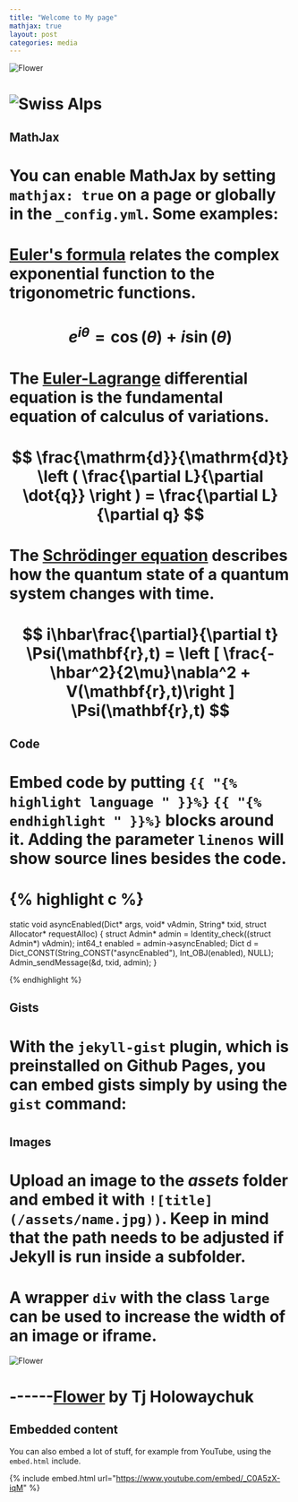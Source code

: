 ```yaml
---
title: "Welcome to My page"
mathjax: true
layout: post
categories: media
---
```

![Flower](https://user-images.githubusercontent.com/4943215/55412447-bcdb6c80-5567-11e9-8d12-b1e35fd5e50c.jpg)
# ![Swiss Alps](https://user-images.githubusercontent.com/4943215/55412536-edbba180-5567-11e9-9c70-6d33bca3f8ed.jpg)


## MathJax

# You can enable MathJax by setting `mathjax: true` on a page or globally in the `_config.yml`. Some examples:

# [Euler's formula](https://en.wikipedia.org/wiki/Euler%27s_formula) relates the  complex exponential function to the trigonometric functions.

# $$ e^{i\theta}=\cos(\theta)+i\sin(\theta) $$

# The [Euler-Lagrange](https://en.wikipedia.org/wiki/Lagrangian_mechanics) differential equation is the fundamental equation of calculus of variations.

# $$ \frac{\mathrm{d}}{\mathrm{d}t} \left ( \frac{\partial L}{\partial \dot{q}} \right ) = \frac{\partial L}{\partial q} $$

# The [Schrödinger equation](https://en.wikipedia.org/wiki/Schr%C3%B6dinger_equation) describes how the quantum state of a quantum system changes with time.

 # $$ i\hbar\frac{\partial}{\partial t} \Psi(\mathbf{r},t) = \left [ \frac{-\hbar^2}{2\mu}\nabla^2 + V(\mathbf{r},t)\right ] \Psi(\mathbf{r},t) $$

## Code

# Embed code by putting `{{ "{% highlight language " }}%}` `{{ "{% endhighlight " }}%}` blocks around it. Adding the parameter `linenos` will show source lines besides the code.

# {% highlight c %}

static void asyncEnabled(Dict* args, void* vAdmin, String* txid, struct Allocator* requestAlloc)
{
    struct Admin* admin = Identity_check((struct Admin*) vAdmin);
    int64_t enabled = admin->asyncEnabled;
    Dict d = Dict_CONST(String_CONST("asyncEnabled"), Int_OBJ(enabled), NULL);
    Admin_sendMessage(&d, txid, admin);
}

{% endhighlight %}

## Gists

# With the `jekyll-gist` plugin, which is preinstalled on Github Pages, you can embed gists simply by using the `gist` command:

# <script src="https://gist.github.com/5555251.js?file=gist.md"></script>

## Images

# Upload an image to the *assets* folder and embed it with `![title](/assets/name.jpg))`. Keep in mind that the path needs to be adjusted if Jekyll is run inside a subfolder.

# A wrapper `div` with the class `large` can be used to increase the width of an image or iframe.

![Flower](https://user-images.githubusercontent.com/4943215/55412447-bcdb6c80-5567-11e9-8d12-b1e35fd5e50c.jpg)

# ------[Flower](https://unsplash.com/photos/iGrsa9rL11o) by Tj Holowaychuk

## Embedded content

You can also embed a lot of stuff, for example from YouTube, using the `embed.html` include.

{% include embed.html url="https://www.youtube.com/embed/_C0A5zX-iqM" %}
